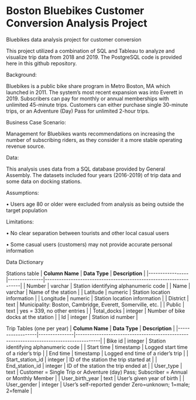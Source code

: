 # Boston Bluebikes Customer Conversion Analysis Project
Bluebikes data analysis project for customer conversion

This project utilized a combination of SQL and Tableau to analyze and visualize trip data from 2018 and 2019.
The PostgreSQL code is provided here in this github repository.

Background:

Bluebikes is a public bike share program in Metro Boston, MA which launched in 2011. The system’s most recent expansion was into Everett in 2019.
Subscribers can pay for monthly or annual memberships with unlimited 45-minute trips. 
Customers can either purchase single 30-minute trips, or an Adventure (Day) Pass for unlimited 2-hour trips.

Business Case Scenario:

Management for Bluebikes wants recommendations on increasing the number of subscribing riders, as they consider it a more stable operating revenue source.

Data:

This analysis uses data from a SQL database provided by General Assembly. 
The datasets included four years (2016-2019) of trip data and some data on docking stations.

Assumptions:

•	Users age 80 or older were excluded from analysis as being outside the target population

Limitations:

•	No clear separation between tourists and other local casual users

•	Some casual users (customers) may not provide accurate personal information

Data Dictionary

Stations table
| **Column Name** | **Data Type** | **Description**                                                   |
|-----------------|---------------|-------------------------------------------------------------------|
| Number          | varchar       |     Station identifying alphanumeric code                         |
| Name            | varchar       | Name of the station                                               |
| Latitude        | numeric       | Station location information                                      |
| Longitude       | numeric       | Station location information                                      |
| District        | text          |     Municipality: Boston, Cambridge, Everett, Somerville, etc.    |
| Public          | text          | yes = 339, no other entries                                       |
| Total_docks     | integer       | Number of bike docks at the station                               |
| Id              | integer       | Station id number                                                 |

Trip Tables (one per year)
| **Column Name**  | **Data Type** | **Description**                                                                        |
|------------------|---------------|----------------------------------------------------------------------------------------|
| Bike id          | integer       |     Station identifying alphanumeric code                                              |
| Start time       | timestamp     | Logged start time of a rider’s trip                                                    |
| End time         | timestamp     | Logged end time of a rider’s trip                                                      |
| Start_station_id | integer       | ID of the station the trip started at                                                  |
| End_station_id   | integer       | ID of the station the trip ended at                                                    |
| User_type        | text          | Customer = Single Trip or Adventure (day) Pass;  Subscriber = Annual or Monthly Member |
| User_birth_year  | text          | User’s given year of birth                                                             |
| User_gender      | integer       | User’s self-reported gender Zero=unknown; 1=male; 2=female                             |

